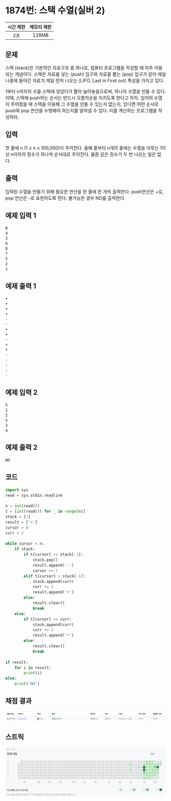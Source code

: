 # 1874번: 스택 수열(실버 2)
| 시간 제한 | 메모리 제한 |
|:-----:|:------:|
|  2초   | 128MB  |

## 문제
스택 (stack)은 기본적인 자료구조 중 하나로, 컴퓨터 프로그램을 작성할 때 자주 이용되는 개념이다. 스택은 자료를 넣는 (push) 입구와 자료를 뽑는 (pop) 입구가 같아 제일 나중에 들어간 자료가 제일 먼저 나오는 (LIFO, Last in First out) 특성을 가지고 있다.

1부터 n까지의 수를 스택에 넣었다가 뽑아 늘어놓음으로써, 하나의 수열을 만들 수 있다. 이때, 스택에 push하는 순서는 반드시 오름차순을 지키도록 한다고 하자. 임의의 수열이 주어졌을 때 스택을 이용해 그 수열을 만들 수 있는지 없는지, 있다면 어떤 순서로 push와 pop 연산을 수행해야 하는지를 알아낼 수 있다. 이를 계산하는 프로그램을 작성하라.

## 입력
첫 줄에 n (1 ≤ n ≤ 100,000)이 주어진다. 둘째 줄부터 n개의 줄에는 수열을 이루는 1이상 n이하의 정수가 하나씩 순서대로 주어진다. 물론 같은 정수가 두 번 나오는 일은 없다.

## 출력
입력된 수열을 만들기 위해 필요한 연산을 한 줄에 한 개씩 출력한다. push연산은 +로, pop 연산은 -로 표현하도록 한다. 불가능한 경우 NO를 출력한다.

## 예제 입력 1
```text
8
4
3
6
8
7
5
2
1
```
## 예제 출력 1
```text
+
+
+
+
-
-
+
+
-
+
+
-
-
-
-
-
```
## 예제 입력 2
```text
5
1
2
5
3
4
```
## 예제 출력 2
```text
NO
```


## 코드
```python
import sys
read = sys.stdin.readline

n = int(read())
t = [int(read()) for _ in range(n)]
stack = [1]
result = ['+']
cursor = 0
curr = 2

while cursor < n:
    if stack:
        if t[cursor] == stack[-1]:
            stack.pop()
            result.append('-')
            cursor += 1
        elif t[cursor] > stack[-1]:
            stack.append(curr)
            curr += 1
            result.append('+')
        else:
            result.clear()
            break
    else:
        if t[cursor] >= curr:
            stack.append(curr)
            curr += 1
            result.append('+')
        else:
            result.clear()
            break

if result:
    for i in result:
        print(i)
else:
    print('NO')
```

## 채점 결과
![image](result_img.png)

## 스트릭
![image](streak_img.png)